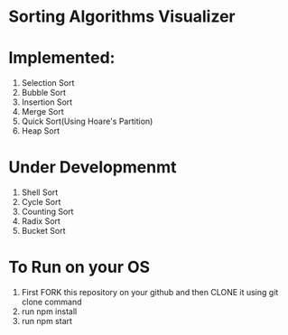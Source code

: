 # Sorting Algorithms Visualizer 
# Implemented: 
1. Selection Sort
2. Bubble Sort
3. Insertion Sort
4. Merge Sort
5. Quick Sort(Using Hoare's Partition)
6. Heap Sort

# Under Developmenmt
1. Shell Sort
2. Cycle Sort
3. Counting Sort 
4. Radix Sort
5. Bucket Sort

# To Run on your OS
1. First FORK this repository on your github and then CLONE it using git clone command
2. run npm install
3. run npm start
